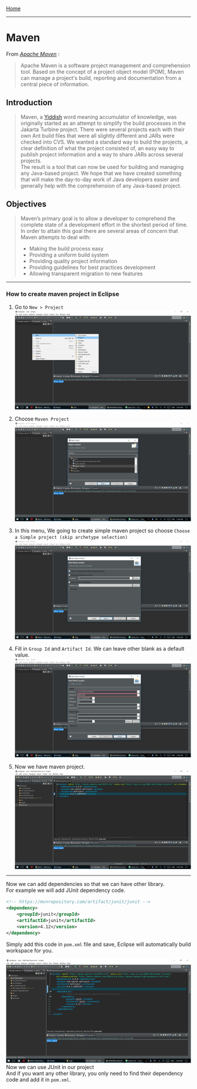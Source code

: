 [Home](./README.md)  

***

# Maven

From [*Apache Maven*](https://maven.apache.org/) :
> Apache Maven is a software project management and comprehension tool. Based on the concept of a project object model (POM), Maven can manage a project's build, reporting and documentation from a central piece of information.

## Introduction
> Maven, a [Yiddish](https://en.wikipedia.org/wiki/Maven) word meaning accumulator of knowledge, was originally started as an attempt to simplify the build processes in the Jakarta Turbine project. There were several projects each with their own Ant build files that were all slightly different and JARs were checked into CVS. We wanted a standard way to build the projects, a clear definition of what the project consisted of, an easy way to publish project information and a way to share JARs across several projects.  
The result is a tool that can now be used for building and managing any Java-based project. We hope that we have created something that will make the day-to-day work of Java developers easier and generally help with the comprehension of any Java-based project.

## Objectives
> Maven’s primary goal is to allow a developer to comprehend the complete state of a development effort in the shortest period of time. In order to attain this goal there are several areas of concern that Maven attempts to deal with:
>- Making the build process easy
>- Providing a uniform build system
>- Providing quality project information
>- Providing guidelines for best practices development
>- Allowing transparent migration to new features

***
### How to create maven project in Eclipse

1. Go to `New > Project`
![First Step](./imgs/mv1.png)

1. Choose `Maven Project`
![Choose maven project](./imgs/mv2.png)

1. In this menu, We going to create simple maven project so choose `Choose a Simple project (skip archetype selection)`
![simple project](./imgs/mv3.png)

1. Fill in `Group Id` and `Artifact Id`. We can leave other blank as a default value.
![project info](./imgs/mv4.png)

1. Now we have maven project.  
![maven project](./imgs/mv5.png)

***
Now we can add dependencies so that we can have other library.  
For example we will add JUnit dependency code.

```xml
<!-- https://mvnrepository.com/artifact/junit/junit -->
<dependency>
    <groupId>junit</groupId>
    <artifactId>junit</artifactId>
    <version>4.12</version>
</dependency>
```

Simply add this code in `pom.xml` file and save, Eclipse will automatically build workspace for you.

![add JUnit](./imgs/mv6.png)
Now we can use JUnit in our project  
And if you want any other library, you only need to find their dependency code and add it in `pom.xml`.
